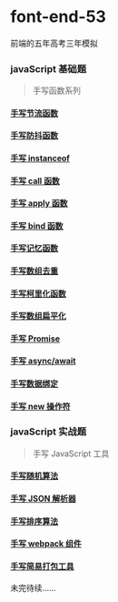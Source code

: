 # font-end-53

前端的五年高考三年模拟

### javaScript 基础题

> 手写函数系列

#### [手写节流函数](./demo/throttle.html)

#### [手写防抖函数](./demo/debounce.html)

#### [手写 instanceof](./demo/instanceof.html)

#### [手写 call 函数](./demo/call.html)

#### [手写 apply 函数](./demo/apply.html)

#### [手写 bind 函数](./demo/bind.html)

#### [手写记忆函数](./demo/memorize.html)

#### [手写数组去重](./demo/ArrayUnique.html)

#### [手写柯里化函数](./demo/curry.html)

#### [手写数组扁平化](./demo/flatten.html)

#### [手写 Promise](./demo/promise.html)

#### [手写 async/await](./demo/asyncAwait.html)

#### [手写数据绑定](./demo/dataBind.html)

#### [手写 new 操作符](./demo/new.html)

### javaScript 实战题

> 手写 JavaScript 工具

#### [手写随机算法](./demo/random.html)

#### [手写 JSON 解析器](./demo/jsonParse.html)

#### [手写排序算法](./demo/rank.html)

#### [手写 webpack 组件](./demo/webpackPlugin.html)

#### [手写简易打包工具](./demo/package.html)

未完待续……

